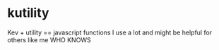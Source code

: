 kutility
========

Kev + utility == javascript functions I use a lot and might be helpful for others like me WHO KNOWS
